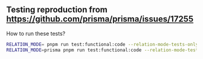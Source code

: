 ## Testing reproduction from https://github.com/prisma/prisma/issues/17255

How to run these tests?

```sh
RELATION_MODE= pnpm run test:functional:code --relation-mode-tests-only relationMode-1-1-17255
RELATION_MODE=prisma pnpm run test:functional:code --relation-mode-tests-only relationMode-1-1-17255
```
